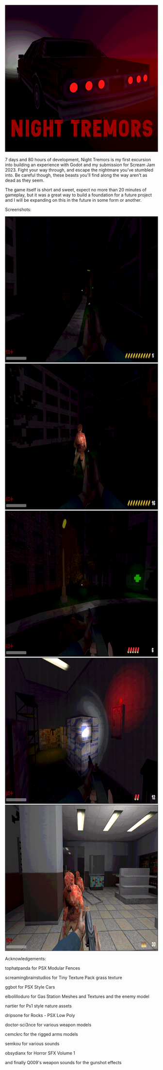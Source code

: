 <img src="https://raw.githubusercontent.com/sollambert/night-tremors/main/Media/thumbnail.png" alt="Thumbnail for Night Tremors" width=545 height=482/>

7 days and 80 hours of development, Night Tremors is my first excursion into building an experience with Godot and my submission for Scream Jam 2023. Fight your way through, and escape the nightmare you've stumbled into. Be careful though, these beasts you'll find along the way aren't as dead as they seem.


The game itself is short and sweet, expect no more than 20 minutes of gameplay, but it was a great way to build a foundation for a future project and I will be expanding on this in the future in some form or another.

Screenshots:

<img src="https://raw.githubusercontent.com/sollambert/night-tremors/main/Media/screenshot_1.png" alt="Screenshot for Night Tremors" width=640 height=480/>
<img src="https://raw.githubusercontent.com/sollambert/night-tremors/main/Media/screenshot_2.png" alt="Screenshot for Night Tremors" width=640 height=480/>
<img src="https://raw.githubusercontent.com/sollambert/night-tremors/main/Media/screenshot_3.png" alt="Screenshot for Night Tremors" width=640 height=480/>
<img src="https://raw.githubusercontent.com/sollambert/night-tremors/main/Media/screenshot_4.png" alt="Screenshot for Night Tremors" width=640 height=480/>
<img src="https://raw.githubusercontent.com/sollambert/night-tremors/main/Media/screenshot_5.png" alt="Screenshot for Night Tremors" width=640 height=480/>


Acknowledgements:

tophatpanda for PSX Modular Fences

screamingbrainstudios for Tiny Texture Pack grass texture

ggbot for PSX Style Cars

elbolilloduro for Gas Station Meshes and Textures and the enemy model

nartier for Ps1 style nature assets

dripsone for Rocks - PSX Low Poly

doctor-sci3nce for various weapon models

cemckrc for the rigged arms models

semkou for various sounds

obsydianx for Horror SFX Volume 1

and finally Q009's weapon sounds for the gunshot effects
